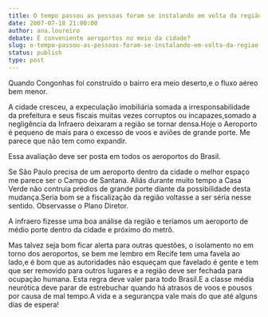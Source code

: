 ```yaml
---
title: O tempo passou as pessoas foram se instalando em volta da região 
date: 2007-07-18 21:00:00
author: ana.loureiro
debate: É conveniente aeroportos no meio da cidade?
slug: o-tempo-passou-as-pessoas-foram-se-instalando-em-volta-da-regiao
status: publish 
type: post
---
```


Quando Congonhas foi construído o bairro era meio deserto,e o fluxo aéreo bem menor.  

A cidade cresceu, a expeculação imobiliária somada a irresponsabilidade da prefeitura e seus fiscais muitas vezes corruptos ou incapazes,somado a negligência da Infraero deixaram a região se tornar densa.Hoje o Aeroporto é pequeno de mais para o excesso de voos e aviões de grande porte. Me parece que não tem como expandir.  

Essa avaliação deve ser posta em todos os aeroportos do Brasil.  

Se São Paulo precisa de um aeroporto dentro da cidade o melhor espaço me parece ser o Campo de Santana. Aliás durante muito tempo a Casa Verde não contruia prédios de grande porte diante da possibilidade desta mudança.Seria bom se a fiscalização da região voltasse a ser séria nesse sentido. Observasse o Plano Diretor.  

A infraero fizesse uma boa análise da região e teríamos um aeroporto de médio porte dentro da cidade e próximo do metrô.  

Mas talvez seja bom ficar alerta para outras questões, o isolamento no em torno dos aeroportos, se bem me lembro em Recife tem uma favela ao lado,e é bom que as autoridades não esqueçam que favelado é gente e tem que ser removido para outros lugares e a região deve ser fechada para ocupação humana. Esta regra deve valer para todo Brasil.E a classe média neurótica deve parar de estrebuchar quando há atrasos de voos e pousos por causa de mal tempo.A vida e a segurançpa vale mais do que até alguns dias de espera!
